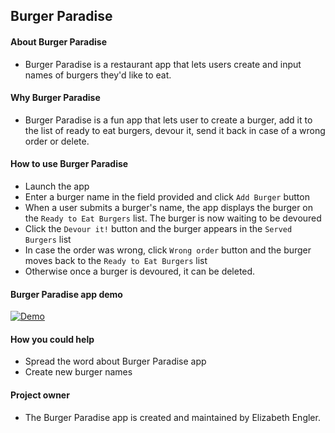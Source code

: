 
## Burger Paradise

#### About Burger Paradise
* Burger Paradise is a restaurant app that lets users create and input names of burgers they'd like to eat.  

#### Why Burger Paradise
*  Burger Paradise is a fun app that lets user to create a burger, add it to the list of ready to eat burgers, devour it, send it back in case of a wrong order or delete.
  
#### How to use Burger Paradise
*  Launch the app
*  Enter a burger name in the field provided and click ```Add Burger``` button
*  When a user submits a burger's name, the app displays the burger on the ```Ready to Eat Burgers``` list. The burger is now  waiting to be devoured
*  Click the ```Devour it!``` button and the burger appears in the ```Served Burgers``` list
*  In case the order was wrong, click ```Wrong order``` button and the burger moves back to the ```Ready to Eat Burgers``` list
*  Otherwise once a burger is devoured, it can be deleted.

#### Burger Paradise app demo
[![Demo](http://img.youtube.com/vi/wc8w5UtIdxg/0.jpg)](http://www.youtube.com/watch?v=wc8w5UtIdxg "Burger Paradise demo")

#### How you could help
*  Spread the word about Burger Paradise app
*  Create new burger names

#### Project owner
* The Burger Paradise app is created and maintained by Elizabeth Engler. 